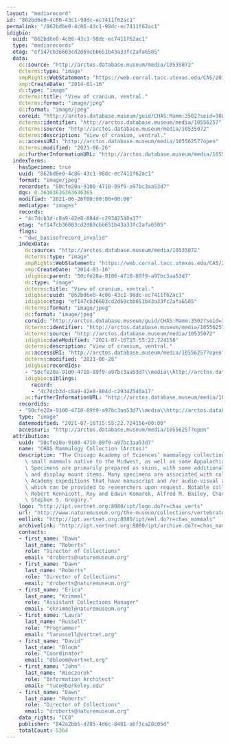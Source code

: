 ```yaml
---
layout: "mediarecord"
id: "862bd6e0-4c86-43c1-98dc-ec7411f62ac1"
permalink: "/862bd6e0-4c86-43c1-98dc-ec7411f62ac1"
idigbio:
  uuid: "862bd6e0-4c86-43c1-98dc-ec7411f62ac1"
  type: "mediarecords"
  etag: "ef147cb36603cd2d69cbb651b43a33fc2afa6505"
  data:
    dc:source: "http://arctos.database.museum/media/10535072"
    dcterms:type: "image"
    xmpRights:WebStatement: "https://web.corral.tacc.utexas.edu/CAS/20161217-03/jpg/chas_mamm_3502.6.jpg"
    xmp:CreateDate: "2014-01-16"
    dc:type: "image"
    dcterms:title: "View of cranium, ventral."
    dcterms:format: "image/jpeg"
    dc:format: "image/jpeg"
    coreid: "http://arctos.database.museum/guid/CHAS:Mamm:3502?seid=3087579"
    dcterms:identifier: "http://arctos.database.museum/media/10556257"
    dcterms:source: "http://arctos.database.museum/media/10535072"
    dcterms:description: "View of cranium, ventral."
    ac:accessURI: "http://arctos.database.museum/media/10556257?open"
    dcterms:modified: "2021-06-26"
    ac:furtherInformationURL: "http://arctos.database.museum/media/10556257"
  indexTerms:
    hasSpecimen: true
    uuid: "862bd6e0-4c86-43c1-98dc-ec7411f62ac1"
    format: "image/jpeg"
    recordset: "50cfe20a-9100-4710-89f9-a97bc3aa53d7"
    dqs: 0.36363636363636365
    modified: "2021-06-26T00:00:00+00:00"
    mediatype: "images"
    records:
    - "4c7dcb3d-c8a9-42e8-804d-c29342540a17"
    etag: "ef147cb36603cd2d69cbb651b43a33fc2afa6505"
    flags:
    - "dwc_basisofrecord_invalid"
    indexData:
      dc:source: "http://arctos.database.museum/media/10535072"
      dcterms:type: "image"
      xmpRights:WebStatement: "https://web.corral.tacc.utexas.edu/CAS/20161217-03/jpg/chas_mamm_3502.6.jpg"
      xmp:CreateDate: "2014-01-16"
      idigbio:parent: "50cfe20a-9100-4710-89f9-a97bc3aa53d7"
      dc:type: "image"
      dcterms:title: "View of cranium, ventral."
      idigbio:uuid: "862bd6e0-4c86-43c1-98dc-ec7411f62ac1"
      idigbio:etag: "ef147cb36603cd2d69cbb651b43a33fc2afa6505"
      dcterms:format: "image/jpeg"
      dc:format: "image/jpeg"
      coreid: "http://arctos.database.museum/guid/CHAS:Mamm:3502?seid=3087579"
      dcterms:identifier: "http://arctos.database.museum/media/10556257"
      dcterms:source: "http://arctos.database.museum/media/10535072"
      idigbio:dateModified: "2021-07-16T15:55:22.724156"
      dcterms:description: "View of cranium, ventral."
      ac:accessURI: "http://arctos.database.museum/media/10556257?open"
      dcterms:modified: "2021-06-26"
      idigbio:recordIds:
      - "50cfe20a-9100-4710-89f9-a97bc3aa53d7\\media\\http://arctos.database.museum/media/10556257"
      idigbio:siblings:
        record:
        - "4c7dcb3d-c8a9-42e8-804d-c29342540a17"
      ac:furtherInformationURL: "http://arctos.database.museum/media/10556257"
    recordids:
    - "50cfe20a-9100-4710-89f9-a97bc3aa53d7\\media\\http://arctos.database.museum/media/10556257"
    type: "image"
    datemodified: "2021-07-16T15:55:22.724156+00:00"
    accessuri: "http://arctos.database.museum/media/10556257?open"
  attribution:
    uuid: "50cfe20a-9100-4710-89f9-a97bc3aa53d7"
    name: "CHAS Mammalogy Collection (Arctos)"
    description: "The Chicago Academy of Sciences’ mammalogy collection contains mostly\
      \ small mammals native to the Midwest, as well as some Appalachian species.\
      \ Specimens are primarily prepared as skins, with some additional osteological\
      \ and display mount items. Many specimens are associated with collectors or\
      \ Academy expeditions that have manuscript and /or audio-visual archival material,\
      \ which can be provided to researchers upon request. Notable collectors include\
      \ Robert Kennicott, Roy and Edwin Komarek, Alfred M. Bailey, Charles D. Brower,\
      \ Stephen S. Gregory."
    logo: "http://ipt.vertnet.org:8080/ipt/logo.do?r=chas_verts"
    url: "http://www.naturemuseum.org/the-museum/collections/vertebrates"
    emllink: "http://ipt.vertnet.org:8080/ipt/eml.do?r=chas_mammals"
    archivelink: "http://ipt.vertnet.org:8080/ipt/archive.do?r=chas_mammals"
    contacts:
    - first_name: "Dawn"
      last_name: "Roberts"
      role: "Director of Collections"
      email: "droberts@naturemuseum.org"
    - first_name: "Dawn"
      last_name: "Roberts"
      role: "Director of Collections"
      email: "droberts@naturemuseum.org"
    - first_name: "Erica"
      last_name: "Krimmel"
      role: "Assistant Collections Manager"
      email: "ekrimmel@naturemuseum.org"
    - first_name: "Laura"
      last_name: "Russell"
      role: "Programmer"
      email: "larussell@vertnet.org"
    - first_name: "David"
      last_name: "Bloom"
      role: "Coordinator"
      email: "dbloom@vertnet.org"
    - first_name: "John"
      last_name: "Wieczorek"
      role: "Information Architect"
      email: "tuco@berkeley.edu"
    - first_name: "Dawn"
      last_name: "Roberts"
      role: "Director of Collections"
      email: "droberts@naturemuseum.org"
    data_rights: "CC0"
    publisher: "842a2bb5-d705-4d6c-8401-abf3ca28c05d"
    totalCount: 5364
---
```

